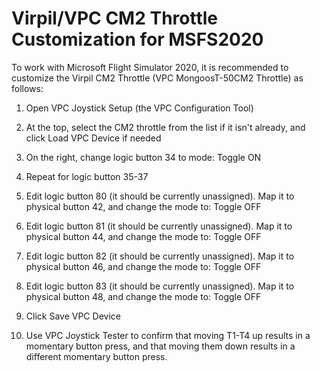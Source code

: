 # Virpil/VPC CM2 Throttle Customization for MSFS2020

To work with Microsoft Flight Simulator 2020, it is recommended to customize the Virpil CM2 Throttle (VPC MongoosT-50CM2 Throttle) as follows:

1. Open VPC Joystick Setup (the VPC Configuration Tool)

2. At the top, select the CM2 throttle from the list if it isn't already, and click Load VPC Device if needed

3. On the right, change logic button 34 to mode: Toggle ON

4. Repeat for logic button 35-37

5. Edit logic button 80 (it should be currently unassigned).
Map it to physical button 42, and change the mode to: Toggle OFF

6. Edit logic button 81 (it should be currently unassigned).
Map it to physical button 44, and change the mode to: Toggle OFF

7. Edit logic button 82 (it should be currently unassigned).
Map it to physical button 46, and change the mode to: Toggle OFF

8. Edit logic button 83 (it should be currently unassigned).
Map it to physical button 48, and change the mode to: Toggle OFF

9. Click Save VPC Device

10. Use VPC Joystick Tester to confirm that moving T1-T4 up results in a momentary button press, and that moving them down results in a different momentary button press.
